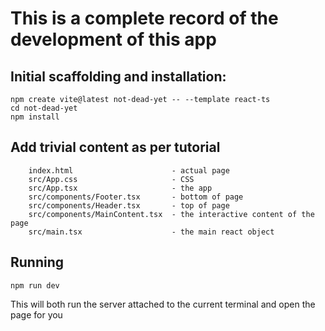 # This is a complete record of the development of this app

## Initial scaffolding and installation:

```
npm create vite@latest not-dead-yet -- --template react-ts
cd not-dead-yet 
npm install
```

## Add trivial content as per tutorial

```
	index.html                      - actual page
	src/App.css                     - CSS 
	src/App.tsx                     - the app
	src/components/Footer.tsx       - bottom of page
	src/components/Header.tsx       - top of page
	src/components/MainContent.tsx  - the interactive content of the page
	src/main.tsx                    - the main react object
```

## Running

```
npm run dev
```

This will both run the server attached to the current terminal and open the page for you


